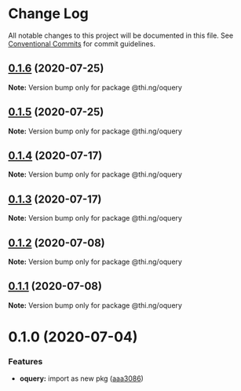# Change Log

All notable changes to this project will be documented in this file.
See [Conventional Commits](https://conventionalcommits.org) for commit guidelines.

## [0.1.6](https://github.com/thi-ng/umbrella/compare/@thi.ng/oquery@0.1.5...@thi.ng/oquery@0.1.6) (2020-07-25)

**Note:** Version bump only for package @thi.ng/oquery





## [0.1.5](https://github.com/thi-ng/umbrella/compare/@thi.ng/oquery@0.1.4...@thi.ng/oquery@0.1.5) (2020-07-25)

**Note:** Version bump only for package @thi.ng/oquery





## [0.1.4](https://github.com/thi-ng/umbrella/compare/@thi.ng/oquery@0.1.3...@thi.ng/oquery@0.1.4) (2020-07-17)

**Note:** Version bump only for package @thi.ng/oquery





## [0.1.3](https://github.com/thi-ng/umbrella/compare/@thi.ng/oquery@0.1.2...@thi.ng/oquery@0.1.3) (2020-07-17)

**Note:** Version bump only for package @thi.ng/oquery





## [0.1.2](https://github.com/thi-ng/umbrella/compare/@thi.ng/oquery@0.1.1...@thi.ng/oquery@0.1.2) (2020-07-08)

**Note:** Version bump only for package @thi.ng/oquery





## [0.1.1](https://github.com/thi-ng/umbrella/compare/@thi.ng/oquery@0.1.0...@thi.ng/oquery@0.1.1) (2020-07-08)

**Note:** Version bump only for package @thi.ng/oquery





# 0.1.0 (2020-07-04)


### Features

* **oquery:** import as new pkg ([aaa3086](https://github.com/thi-ng/umbrella/commit/aaa30865d3318c06ab8f32862058a06af89ec8cc))
